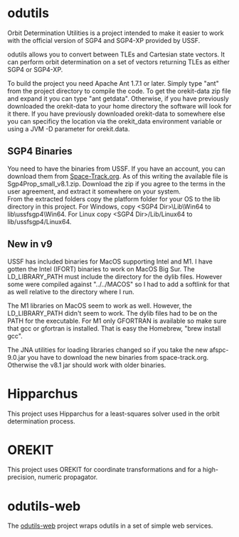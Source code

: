 # odutils
Orbit Determination Utilities is a project intended to make it easier to work with the official version of SGP4 and SGP4-XP provided by USSF.

odutils allows you to convert between TLEs and Cartesian state vectors.  It can perform orbit determination on a set of vectors returning TLEs as either SGP4 or SGP4-XP.

To build the project you need Apache Ant 1.7.1 or later.  Simply type "ant" from the project directory to compile the code.  To get the orekit-data zip file and expand it you can type "ant getdata".  Otherwise, if you have previously downloaded the orekit-data to your home directory the software will look for it there.  If you have previously downloaded orekit-data to somewhere else you can specificy the location via the orekit_data environment variable or using a JVM -D parameter for orekit.data.

## SGP4 Binaries
You need to have the binaries from USSF.  If you have an account, you can download them from [Space-Track.org](https://www.space-track.org/documentation#/sgp4).  As of this writing the available file is Sgp4Prop_small_v8.1.zip.  Download the zip if you agree to the terms in the user agreement, and extract it somewhere on your system.  
From the extracted folders copy the platform folder for your OS to the lib directory in this project.  For Windows, copy \<SGP4 Dir\>\Lib\Win64 to lib\ussfsgp4\Win64.  For Linux copy \<SGP4 Dir\>/Lib/Linux64 to lib/ussfsgp4/Linux64. 

## New in v9
USSF has included binaries for MacOS supporting Intel and M1.  I have gotten the Intel (IFORT) binaries to work on MacOS Big Sur.  The LD_LIBRARY_PATH must include the directory for the dylib files.  However some were compiled against "../../MACOS" so I had to add a softlink for that as well relative to the directory where I run.

The M1 libraries on MacOS seem to work as well.  However, the LD_LIBRARY_PATH didn't seem to work.  The dylib files had to be on the PATH for the executable.  For M1 only GFORTRAN is available so make sure that gcc or gfortran is installed.  That is easy the Homebrew, "brew install gcc".

The JNA utilities for loading libraries changed so if you take the new afspc-9.0.jar you have to download the new binaries from space-track.org.  Otherwise the v8.1 jar should work with older binaries.

# Hipparchus
This project uses Hipparchus for a least-squares solver used in the orbit determination process.

# OREKIT
This project uses OREKIT for coordinate transformations and for a high-precision, numeric propagator.

# odutils-web
The [odutils-web](https://github.com/aholinch/odutils-web) project wraps odutils in a set of simple web services.

